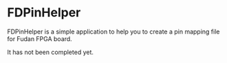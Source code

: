# FDPinHelper

FDPinHelper is a simple application to help you to create a pin mapping file for Fudan FPGA board.

It has not been completed yet.
